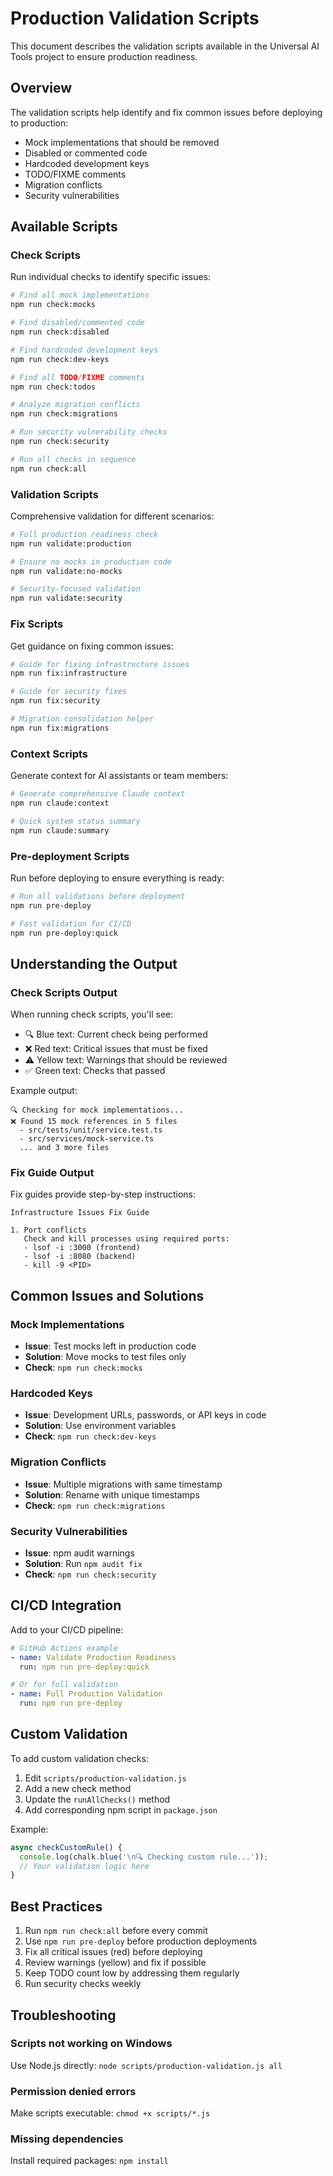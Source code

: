 # Production Validation Scripts

This document describes the validation scripts available in the Universal AI Tools project to ensure production readiness.

## Overview

The validation scripts help identify and fix common issues before deploying to production:
- Mock implementations that should be removed
- Disabled or commented code
- Hardcoded development keys
- TODO/FIXME comments
- Migration conflicts
- Security vulnerabilities

## Available Scripts

### Check Scripts

Run individual checks to identify specific issues:

```bash
# Find all mock implementations
npm run check:mocks

# Find disabled/commented code
npm run check:disabled

# Find hardcoded development keys
npm run check:dev-keys

# Find all TODO/FIXME comments
npm run check:todos

# Analyze migration conflicts
npm run check:migrations

# Run security vulnerability checks
npm run check:security

# Run all checks in sequence
npm run check:all
```

### Validation Scripts

Comprehensive validation for different scenarios:

```bash
# Full production readiness check
npm run validate:production

# Ensure no mocks in production code
npm run validate:no-mocks

# Security-focused validation
npm run validate:security
```

### Fix Scripts

Get guidance on fixing common issues:

```bash
# Guide for fixing infrastructure issues
npm run fix:infrastructure

# Guide for security fixes
npm run fix:security

# Migration consolidation helper
npm run fix:migrations
```

### Context Scripts

Generate context for AI assistants or team members:

```bash
# Generate comprehensive Claude context
npm run claude:context

# Quick system status summary
npm run claude:summary
```

### Pre-deployment Scripts

Run before deploying to ensure everything is ready:

```bash
# Run all validations before deployment
npm run pre-deploy

# Fast validation for CI/CD
npm run pre-deploy:quick
```

## Understanding the Output

### Check Scripts Output

When running check scripts, you'll see:
- 🔍 Blue text: Current check being performed
- ❌ Red text: Critical issues that must be fixed
- ⚠️ Yellow text: Warnings that should be reviewed
- ✅ Green text: Checks that passed

Example output:
```
🔍 Checking for mock implementations...
❌ Found 15 mock references in 5 files
  - src/tests/unit/service.test.ts
  - src/services/mock-service.ts
  ... and 3 more files
```

### Fix Guide Output

Fix guides provide step-by-step instructions:
```
Infrastructure Issues Fix Guide

1. Port conflicts
   Check and kill processes using required ports:
   - lsof -i :3000 (frontend)
   - lsof -i :8080 (backend)
   - kill -9 <PID>
```

## Common Issues and Solutions

### Mock Implementations
- **Issue**: Test mocks left in production code
- **Solution**: Move mocks to test files only
- **Check**: `npm run check:mocks`

### Hardcoded Keys
- **Issue**: Development URLs, passwords, or API keys in code
- **Solution**: Use environment variables
- **Check**: `npm run check:dev-keys`

### Migration Conflicts
- **Issue**: Multiple migrations with same timestamp
- **Solution**: Rename with unique timestamps
- **Check**: `npm run check:migrations`

### Security Vulnerabilities
- **Issue**: npm audit warnings
- **Solution**: Run `npm audit fix`
- **Check**: `npm run check:security`

## CI/CD Integration

Add to your CI/CD pipeline:

```yaml
# GitHub Actions example
- name: Validate Production Readiness
  run: npm run pre-deploy:quick

# Or for full validation
- name: Full Production Validation
  run: npm run pre-deploy
```

## Custom Validation

To add custom validation checks:

1. Edit `scripts/production-validation.js`
2. Add a new check method
3. Update the `runAllChecks()` method
4. Add corresponding npm script in `package.json`

Example:
```javascript
async checkCustomRule() {
  console.log(chalk.blue('\n🔍 Checking custom rule...'));
  // Your validation logic here
}
```

## Best Practices

1. Run `npm run check:all` before every commit
2. Use `npm run pre-deploy` before production deployments
3. Fix all critical issues (red) before deploying
4. Review warnings (yellow) and fix if possible
5. Keep TODO count low by addressing them regularly
6. Run security checks weekly

## Troubleshooting

### Scripts not working on Windows
Use Node.js directly: `node scripts/production-validation.js all`

### Permission denied errors
Make scripts executable: `chmod +x scripts/*.js`

### Missing dependencies
Install required packages: `npm install`